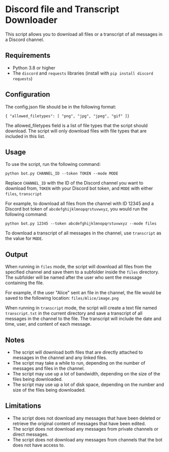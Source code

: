 # Discord file and Transcript Downloader

This script allows you to download all files or a transcript of all messages in a Discord channel.

## Requirements

- Python 3.8 or higher
- The `discord` and `requests` libraries (install with `pip install discord requests`)

## Configuration

The config.json file should be in the following format:

`{
  "allowed_filetypes": [
    "png",
    "jpg",
    "jpeg",
    "gif"
    ]}`

The allowed_filetypes field is a list of file types that the script should download. The script will only download files with file types that are included in this list.


## Usage

To use the script, run the following command:

``python bot.py CHANNEL_ID --token TOKEN --mode MODE``

Replace `CHANNEL_ID` with the ID of the Discord channel you want to download from, `TOKEN` with your Discord bot token, and `MODE` with either `files`, `transcript`

For example, to download all files from the channel with ID 12345 and a Discord bot token of `abcdefghijklmnopqrstuvwxyz`, you would run the following command:

``python bot.py 12345 --token abcdefghijklmnopqrstuvwxyz --mode files``

To download a transcript of all messages in the channel, use `transcript` as the value for `MODE`.

## Output

When running in `files` mode, the script will download all files from the specified channel and save them to a subfolder inside the `files` directory. The subfolder will be named after the user who sent the message containing the file.

For example, if the user "Alice" sent an file in the channel, the file would be saved to the following location: `files/Alice/image.png`

When running in `transcript` mode, the script will create a text file named `transcript.txt` in the current directory and save a transcript of all messages in the channel to the file. The transcript will include the date and time, user, and content of each message.


## Notes

- The script will download both files that are directly attached to messages in the channel and any linked files.
- The script may take a while to run, depending on the number of messages and files in the channel.
- The script may use up a lot of bandwidth, depending on the size of the files being downloaded.
- The script may use up a lot of disk space, depending on the number and size of the files being downloaded.

## Limitations

- The script does not download any messages that have been deleted or retrieve the original content of messages that have been edited.
- The script does not download any messages from private channels or direct messages.
- The script does not download any messages from channels that the bot does not have access to.
